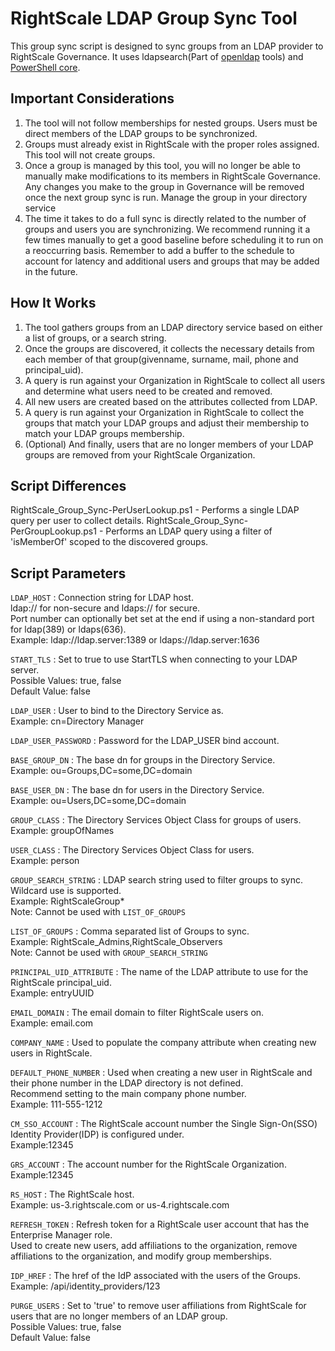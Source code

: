 # RightScale LDAP Group Sync Tool

This group sync script is designed to sync groups from an LDAP provider to RightScale Governance.
It uses ldapsearch(Part of [openldap](https://www.openldap.org/software/download/) tools) and [PowerShell core](https://github.com/PowerShell/PowerShell).

## Important Considerations
1. The tool will not follow memberships for nested groups. Users must be direct members of the LDAP groups to be synchronized.
1. Groups must already exist in RightScale with the proper roles assigned. This tool will not create groups.
1. Once a group is managed by this tool, you will no longer be able to manually make modifications to its members in RightScale Governance. Any changes you make to the group in Governance will be removed once the next group sync is run. Manage the group in your directory service
1. The time it takes to do a full sync is directly related to the number of groups and users you are synchronizing. We recommend running it a few times manually to get a good baseline before scheduling it to run on a reoccurring basis. Remember to add a buffer to the schedule to account for latency and additional users and groups that may be added in the future.

## How It Works
1. The tool gathers groups from an LDAP directory service based on either a list of groups, or a search string.  
1. Once the groups are discovered, it collects the necessary details from each member of that group(givenname, surname, mail, phone and principal_uid).  
1. A query is run against your Organization in RightScale to collect all users and determine what users need to be created and removed.  
1. All new users are created based on the attributes collected from LDAP.  
1. A query is run against your Organization in RightScale to collect the groups that match your LDAP groups and adjust their membership to match your LDAP groups membership.  
1. (Optional) And finally, users that are no longer members of your LDAP groups are removed from your RightScale Organization.  

## Script Differences
RightScale_Group_Sync-PerUserLookup.ps1 - Performs a single LDAP query per user to collect details.
RightScale_Group_Sync-PerGroupLookup.ps1 - Performs an LDAP query using a filter of 'isMemberOf' scoped to the discovered groups.

## Script Parameters
`LDAP_HOST` : Connection string for LDAP host.  
ldap:// for non-secure and ldaps:// for secure.  
Port number can optionally bet set at the end if using a non-standard port for ldap(389) or ldaps(636).  
Example: ldap://ldap.server:1389 or ldaps://ldap.server:1636

`START_TLS` : Set to true to use StartTLS when connecting to your LDAP server.  
Possible Values: true, false  
Default Value: false

`LDAP_USER` : User to bind to the Directory Service as.  
Example: cn=Directory Manager

`LDAP_USER_PASSWORD` : Password for the LDAP_USER bind account.  

`BASE_GROUP_DN` : The base dn for groups in the Directory Service.  
Example: ou=Groups,DC=some,DC=domain

`BASE_USER_DN` : The base dn for users in the Directory Service.  
Example: ou=Users,DC=some,DC=domain

`GROUP_CLASS` : The Directory Services Object Class for groups of users.   
Example: groupOfNames

`USER_CLASS` : The Directory Services Object Class for users.  
Example: person

`GROUP_SEARCH_STRING` : LDAP search string used to filter groups to sync. Wildcard use is supported.  
Example: RightScaleGroup*  
Note: Cannot be used with `LIST_OF_GROUPS`

`LIST_OF_GROUPS` : Comma separated list of Groups to sync.  
Example: RightScale_Admins,RightScale_Observers  
Note: Cannot be used with `GROUP_SEARCH_STRING`

`PRINCIPAL_UID_ATTRIBUTE` : The name of the LDAP attribute to use for the RightScale principal_uid.  
Example: entryUUID

`EMAIL_DOMAIN` : The email domain to filter RightScale users on.  
Example: email.com

`COMPANY_NAME` : Used to populate the company attribute when creating new users in RightScale.

`DEFAULT_PHONE_NUMBER` : Used when creating a new user in RightScale and their phone number in the LDAP directory is not defined.  
Recommend setting to the main company phone number.  
Example: 111-555-1212

`CM_SSO_ACCOUNT` : The RightScale account number the Single Sign-On(SSO) Identity Provider(IDP) is configured under.  
Example:12345

`GRS_ACCOUNT` : The account number for the RightScale Organization.  
Example:12345

`RS_HOST` : The RightScale host.  
Example: us-3.rightscale.com or us-4.rightscale.com

`REFRESH_TOKEN` : Refresh token for a RightScale user account that has the Enterprise Manager role.  
Used to create new users, add affiliations to the organization, remove affiliations to the organization, and modify group memberships.

`IDP_HREF` : The href of the IdP associated with the users of the Groups.  
Example: /api/identity_providers/123

`PURGE_USERS` : Set to 'true' to remove user affiliations from RightScale for users that are no longer members of an LDAP group.  
Possible Values: true, false  
Default Value: false